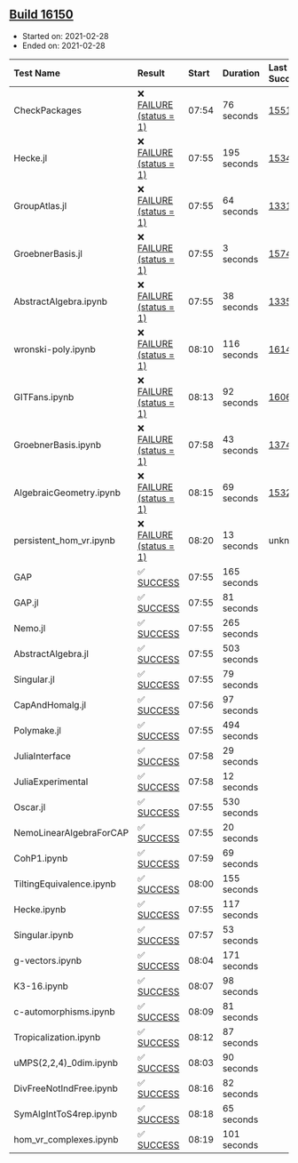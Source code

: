 ## [Build 16150](https://oscarci.mathematik.uni-kl.de/job/oscar/16150/)

* Started on: 2021-02-28
* Ended on: 2021-02-28

| Test Name    | Result | Start | Duration | Last Success | First Failure |
|:-------------|:-------|:------|:---------|:-------------|:--------------|
| CheckPackages | ❌ [FAILURE (status = 1)](https://oscarci.mathematik.uni-kl.de/job/oscar/16150/artifact/logs/build-16150/CheckPackages.log) | 07:54 | 76 seconds | [15514](https://oscarci.mathematik.uni-kl.de/job/oscar/15514/) | [15515](https://oscarci.mathematik.uni-kl.de/job/oscar/15515/) |
| Hecke.jl | ❌ [FAILURE (status = 1)](https://oscarci.mathematik.uni-kl.de/job/oscar/16150/artifact/logs/build-16150/Hecke.jl.log) | 07:55 | 195 seconds | [15344](https://oscarci.mathematik.uni-kl.de/job/oscar/15344/) | [15348](https://oscarci.mathematik.uni-kl.de/job/oscar/15348/) |
| GroupAtlas.jl | ❌ [FAILURE (status = 1)](https://oscarci.mathematik.uni-kl.de/job/oscar/16150/artifact/logs/build-16150/GroupAtlas.jl.log) | 07:55 | 64 seconds | [13311](https://oscarci.mathematik.uni-kl.de/job/oscar/13311/) | [13312](https://oscarci.mathematik.uni-kl.de/job/oscar/13312/) |
| GroebnerBasis.jl | ❌ [FAILURE (status = 1)](https://oscarci.mathematik.uni-kl.de/job/oscar/16150/artifact/logs/build-16150/GroebnerBasis.jl.log) | 07:55 | 3 seconds | [15745](https://oscarci.mathematik.uni-kl.de/job/oscar/15745/) | [15746](https://oscarci.mathematik.uni-kl.de/job/oscar/15746/) |
| AbstractAlgebra.ipynb | ❌ [FAILURE (status = 1)](https://oscarci.mathematik.uni-kl.de/job/oscar/16150/artifact/logs/build-16150/AbstractAlgebra.ipynb.log) | 07:55 | 38 seconds | [13355](https://oscarci.mathematik.uni-kl.de/job/oscar/13355/) | [13356](https://oscarci.mathematik.uni-kl.de/job/oscar/13356/) |
| wronski-poly.ipynb | ❌ [FAILURE (status = 1)](https://oscarci.mathematik.uni-kl.de/job/oscar/16150/artifact/logs/build-16150/wronski-poly.ipynb.log) | 08:10 | 116 seconds | [16148](https://oscarci.mathematik.uni-kl.de/job/oscar/16148/) | [16149](https://oscarci.mathematik.uni-kl.de/job/oscar/16149/) |
| GITFans.ipynb | ❌ [FAILURE (status = 1)](https://oscarci.mathematik.uni-kl.de/job/oscar/16150/artifact/logs/build-16150/GITFans.ipynb.log) | 08:13 | 92 seconds | [16068](https://oscarci.mathematik.uni-kl.de/job/oscar/16068/) | [16069](https://oscarci.mathematik.uni-kl.de/job/oscar/16069/) |
| GroebnerBasis.ipynb | ❌ [FAILURE (status = 1)](https://oscarci.mathematik.uni-kl.de/job/oscar/16150/artifact/logs/build-16150/GroebnerBasis.ipynb.log) | 07:58 | 43 seconds | [13748](https://oscarci.mathematik.uni-kl.de/job/oscar/13748/) | [13749](https://oscarci.mathematik.uni-kl.de/job/oscar/13749/) |
| AlgebraicGeometry.ipynb | ❌ [FAILURE (status = 1)](https://oscarci.mathematik.uni-kl.de/job/oscar/16150/artifact/logs/build-16150/AlgebraicGeometry.ipynb.log) | 08:15 | 69 seconds | [15322](https://oscarci.mathematik.uni-kl.de/job/oscar/15322/) | [15323](https://oscarci.mathematik.uni-kl.de/job/oscar/15323/) |
| persistent_hom_vr.ipynb | ❌ [FAILURE (status = 1)](https://oscarci.mathematik.uni-kl.de/job/oscar/16150/artifact/logs/build-16150/persistent_hom_vr.ipynb.log) | 08:20 | 13 seconds | unknown | unknown |
| GAP | ✅ [SUCCESS](https://oscarci.mathematik.uni-kl.de/job/oscar/16150/artifact/logs/build-16150/GAP.log) | 07:55 | 165 seconds |  |  |
| GAP.jl | ✅ [SUCCESS](https://oscarci.mathematik.uni-kl.de/job/oscar/16150/artifact/logs/build-16150/GAP.jl.log) | 07:55 | 81 seconds |  |  |
| Nemo.jl | ✅ [SUCCESS](https://oscarci.mathematik.uni-kl.de/job/oscar/16150/artifact/logs/build-16150/Nemo.jl.log) | 07:55 | 265 seconds |  |  |
| AbstractAlgebra.jl | ✅ [SUCCESS](https://oscarci.mathematik.uni-kl.de/job/oscar/16150/artifact/logs/build-16150/AbstractAlgebra.jl.log) | 07:55 | 503 seconds |  |  |
| Singular.jl | ✅ [SUCCESS](https://oscarci.mathematik.uni-kl.de/job/oscar/16150/artifact/logs/build-16150/Singular.jl.log) | 07:55 | 79 seconds |  |  |
| CapAndHomalg.jl | ✅ [SUCCESS](https://oscarci.mathematik.uni-kl.de/job/oscar/16150/artifact/logs/build-16150/CapAndHomalg.jl.log) | 07:56 | 97 seconds |  |  |
| Polymake.jl | ✅ [SUCCESS](https://oscarci.mathematik.uni-kl.de/job/oscar/16150/artifact/logs/build-16150/Polymake.jl.log) | 07:55 | 494 seconds |  |  |
| JuliaInterface | ✅ [SUCCESS](https://oscarci.mathematik.uni-kl.de/job/oscar/16150/artifact/logs/build-16150/JuliaInterface.log) | 07:58 | 29 seconds |  |  |
| JuliaExperimental | ✅ [SUCCESS](https://oscarci.mathematik.uni-kl.de/job/oscar/16150/artifact/logs/build-16150/JuliaExperimental.log) | 07:58 | 12 seconds |  |  |
| Oscar.jl | ✅ [SUCCESS](https://oscarci.mathematik.uni-kl.de/job/oscar/16150/artifact/logs/build-16150/Oscar.jl.log) | 07:55 | 530 seconds |  |  |
| NemoLinearAlgebraForCAP | ✅ [SUCCESS](https://oscarci.mathematik.uni-kl.de/job/oscar/16150/artifact/logs/build-16150/NemoLinearAlgebraForCAP.log) | 07:55 | 20 seconds |  |  |
| CohP1.ipynb | ✅ [SUCCESS](https://oscarci.mathematik.uni-kl.de/job/oscar/16150/artifact/logs/build-16150/CohP1.ipynb.log) | 07:59 | 69 seconds |  |  |
| TiltingEquivalence.ipynb | ✅ [SUCCESS](https://oscarci.mathematik.uni-kl.de/job/oscar/16150/artifact/logs/build-16150/TiltingEquivalence.ipynb.log) | 08:00 | 155 seconds |  |  |
| Hecke.ipynb | ✅ [SUCCESS](https://oscarci.mathematik.uni-kl.de/job/oscar/16150/artifact/logs/build-16150/Hecke.ipynb.log) | 07:55 | 117 seconds |  |  |
| Singular.ipynb | ✅ [SUCCESS](https://oscarci.mathematik.uni-kl.de/job/oscar/16150/artifact/logs/build-16150/Singular.ipynb.log) | 07:57 | 53 seconds |  |  |
| g-vectors.ipynb | ✅ [SUCCESS](https://oscarci.mathematik.uni-kl.de/job/oscar/16150/artifact/logs/build-16150/g-vectors.ipynb.log) | 08:04 | 171 seconds |  |  |
| K3-16.ipynb | ✅ [SUCCESS](https://oscarci.mathematik.uni-kl.de/job/oscar/16150/artifact/logs/build-16150/K3-16.ipynb.log) | 08:07 | 98 seconds |  |  |
| c-automorphisms.ipynb | ✅ [SUCCESS](https://oscarci.mathematik.uni-kl.de/job/oscar/16150/artifact/logs/build-16150/c-automorphisms.ipynb.log) | 08:09 | 81 seconds |  |  |
| Tropicalization.ipynb | ✅ [SUCCESS](https://oscarci.mathematik.uni-kl.de/job/oscar/16150/artifact/logs/build-16150/Tropicalization.ipynb.log) | 08:12 | 87 seconds |  |  |
| uMPS(2,2,4)_0dim.ipynb | ✅ [SUCCESS](https://oscarci.mathematik.uni-kl.de/job/oscar/16150/artifact/logs/build-16150/uMPS-2-2-4-_0dim.ipynb.log) | 08:03 | 90 seconds |  |  |
| DivFreeNotIndFree.ipynb | ✅ [SUCCESS](https://oscarci.mathematik.uni-kl.de/job/oscar/16150/artifact/logs/build-16150/DivFreeNotIndFree.ipynb.log) | 08:16 | 82 seconds |  |  |
| SymAlgIntToS4rep.ipynb | ✅ [SUCCESS](https://oscarci.mathematik.uni-kl.de/job/oscar/16150/artifact/logs/build-16150/SymAlgIntToS4rep.ipynb.log) | 08:18 | 65 seconds |  |  |
| hom_vr_complexes.ipynb | ✅ [SUCCESS](https://oscarci.mathematik.uni-kl.de/job/oscar/16150/artifact/logs/build-16150/hom_vr_complexes.ipynb.log) | 08:19 | 101 seconds |  |  |
